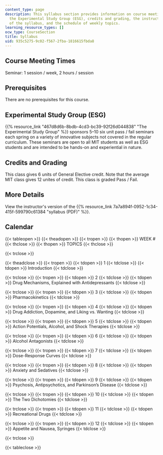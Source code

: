 ```yaml
---
content_type: page
description: This syllabus section provides information on course meeting times, prerequisites,
  the Experimental Study Group (ESG), credits and grading, the instructor's version
  of the syllabus, and the schedule of weekly topics.
learning_resource_types: []
ocw_type: CourseSection
title: Syllabus
uid: 935c5275-9c02-f567-2fba-1816615fbda8
---
```


Course Meeting Times
--------------------

Seminar: 1 session / week, 2 hours / session

Prerequisites
-------------

There are no prerequisites for this course.

Experimental Study Group (ESG)
------------------------------

{{% resource_link "467d8d6b-8bdb-4cd3-bc39-92f26d044838" "The Experimental Study Group" %}} sponsors 5–10 six unit pass / fail seminars each spring on a variety of innovative subjects not covered in the regular curriculum. These seminars are open to all MIT students as well as ESG students and are intended to be hands-on and experiential in nature.

Credits and Grading
-------------------

This class gives 6 units of General Elective credit. Note that the average MIT class gives 12 unites of credit. This class is graded Pass / Fail.

More Details
------------

View the instructor's version of the {{% resource_link 7a7a894f-0952-1c34-415f-599790c61384 "syllabus (PDF)" %}}. 

Calendar
--------

{{< tableopen >}}
{{< theadopen >}}
{{< tropen >}}
{{< thopen >}}
WEEK #
{{< thclose >}}
{{< thopen >}}
TOPICS
{{< thclose >}}

{{< trclose >}}

{{< theadclose >}}
{{< tropen >}}
{{< tdopen >}}
1
{{< tdclose >}}
{{< tdopen >}}
Introduction
{{< tdclose >}}

{{< trclose >}}
{{< tropen >}}
{{< tdopen >}}
2
{{< tdclose >}}
{{< tdopen >}}
Drug Mechanisms, Explained with Antidepressants
{{< tdclose >}}

{{< trclose >}}
{{< tropen >}}
{{< tdopen >}}
3
{{< tdclose >}}
{{< tdopen >}}
Pharmacokinetics
{{< tdclose >}}

{{< trclose >}}
{{< tropen >}}
{{< tdopen >}}
4
{{< tdclose >}}
{{< tdopen >}}
Drug Addiction, Dopamine, and Liking vs. Wanting
{{< tdclose >}}

{{< trclose >}}
{{< tropen >}}
{{< tdopen >}}
5
{{< tdclose >}}
{{< tdopen >}}
Action Potentials, Alcohol, and Shock Therapies
{{< tdclose >}}

{{< trclose >}}
{{< tropen >}}
{{< tdopen >}}
6
{{< tdclose >}}
{{< tdopen >}}
Alcohol Antagonists
{{< tdclose >}}

{{< trclose >}}
{{< tropen >}}
{{< tdopen >}}
7
{{< tdclose >}}
{{< tdopen >}}
Dose-Response Curves
{{< tdclose >}}

{{< trclose >}}
{{< tropen >}}
{{< tdopen >}}
8
{{< tdclose >}}
{{< tdopen >}}
Anxiety and Sedatives
{{< tdclose >}}

{{< trclose >}}
{{< tropen >}}
{{< tdopen >}}
9
{{< tdclose >}}
{{< tdopen >}}
Psychosis, Antipsychotics, and Parkinson’s Disease
{{< tdclose >}}

{{< trclose >}}
{{< tropen >}}
{{< tdopen >}}
10
{{< tdclose >}}
{{< tdopen >}}
The Two Dichotomies
{{< tdclose >}}

{{< trclose >}}
{{< tropen >}}
{{< tdopen >}}
11
{{< tdclose >}}
{{< tdopen >}}
Recreational Drugs
{{< tdclose >}}

{{< trclose >}}
{{< tropen >}}
{{< tdopen >}}
12
{{< tdclose >}}
{{< tdopen >}}
Appetite and Nausea, Syringes
{{< tdclose >}}

{{< trclose >}}

{{< tableclose >}}